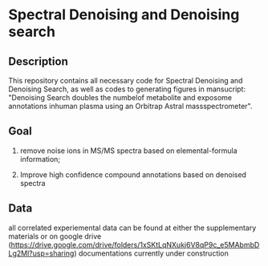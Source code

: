 # Spectral Denoising and Denoising search

## Description
This repository contains all necessary code for Spectral Denoising and Denoising Search, as well as codes to generating figures in mansucript: "Denoising Search doubles the numbelof metabolite and exposome annotations inhuman plasma using an Orbitrap Astral massspectrometer".

## Goal
1. remove noise ions in MS/MS spectra based on elemental-formula information;
  
2. Improve high confidence compound annotations based on denoised spectra

## Data
all correlated experiemental data can be found at either the supplementary materials or on google drive (https://drive.google.com/drive/folders/1xSKtLqNXukj6V8qP9c_e5MAbmbDLg2Ml?usp=sharing)
documentations currently under construction
